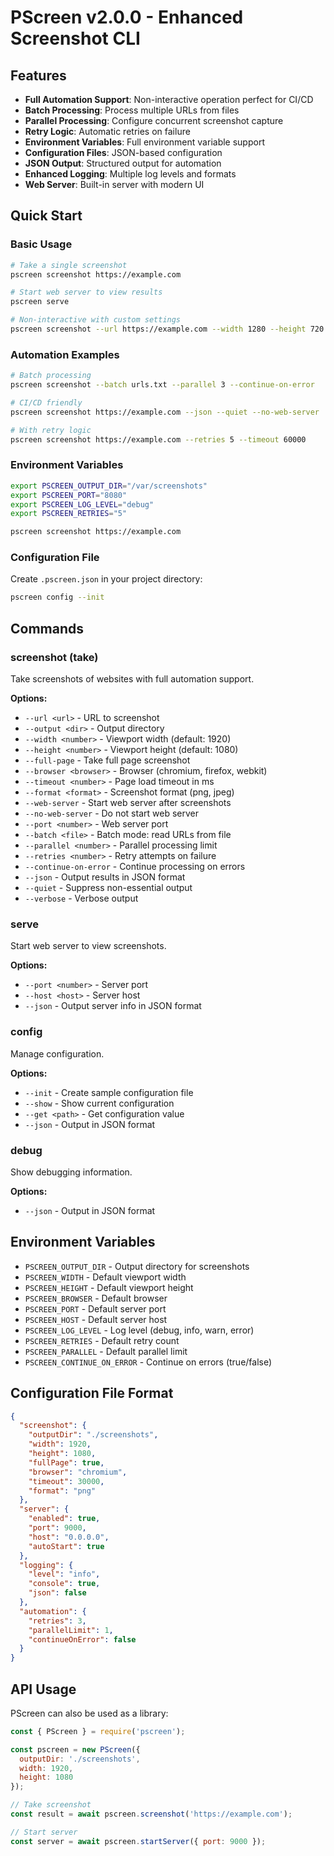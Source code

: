# PScreen v2.0.0 - Enhanced Screenshot CLI

## Features

- **Full Automation Support**: Non-interactive operation perfect for CI/CD
- **Batch Processing**: Process multiple URLs from files
- **Parallel Processing**: Configure concurrent screenshot capture
- **Retry Logic**: Automatic retries on failure
- **Environment Variables**: Full environment variable support
- **Configuration Files**: JSON-based configuration
- **JSON Output**: Structured output for automation
- **Enhanced Logging**: Multiple log levels and formats
- **Web Server**: Built-in server with modern UI

## Quick Start

### Basic Usage
```bash
# Take a single screenshot
pscreen screenshot https://example.com

# Start web server to view results
pscreen serve

# Non-interactive with custom settings
pscreen screenshot --url https://example.com --width 1280 --height 720 --no-web-server --quiet
```

### Automation Examples
```bash
# Batch processing
pscreen screenshot --batch urls.txt --parallel 3 --continue-on-error

# CI/CD friendly
pscreen screenshot https://example.com --json --quiet --no-web-server

# With retry logic
pscreen screenshot https://example.com --retries 5 --timeout 60000
```

### Environment Variables
```bash
export PSCREEN_OUTPUT_DIR="/var/screenshots"
export PSCREEN_PORT="8080"
export PSCREEN_LOG_LEVEL="debug"
export PSCREEN_RETRIES="5"

pscreen screenshot https://example.com
```

### Configuration File
Create `.pscreen.json` in your project directory:
```bash
pscreen config --init
```

## Commands

### screenshot (take)
Take screenshots of websites with full automation support.

**Options:**
- `--url <url>` - URL to screenshot
- `--output <dir>` - Output directory
- `--width <number>` - Viewport width (default: 1920)
- `--height <number>` - Viewport height (default: 1080)
- `--full-page` - Take full page screenshot
- `--browser <browser>` - Browser (chromium, firefox, webkit)
- `--timeout <number>` - Page load timeout in ms
- `--format <format>` - Screenshot format (png, jpeg)
- `--web-server` - Start web server after screenshots
- `--no-web-server` - Do not start web server
- `--port <number>` - Web server port
- `--batch <file>` - Batch mode: read URLs from file
- `--parallel <number>` - Parallel processing limit
- `--retries <number>` - Retry attempts on failure
- `--continue-on-error` - Continue processing on errors
- `--json` - Output results in JSON format
- `--quiet` - Suppress non-essential output
- `--verbose` - Verbose output

### serve
Start web server to view screenshots.

**Options:**
- `--port <number>` - Server port
- `--host <host>` - Server host
- `--json` - Output server info in JSON format

### config
Manage configuration.

**Options:**
- `--init` - Create sample configuration file
- `--show` - Show current configuration
- `--get <path>` - Get configuration value
- `--json` - Output in JSON format

### debug
Show debugging information.

**Options:**
- `--json` - Output in JSON format

## Environment Variables

- `PSCREEN_OUTPUT_DIR` - Output directory for screenshots
- `PSCREEN_WIDTH` - Default viewport width
- `PSCREEN_HEIGHT` - Default viewport height
- `PSCREEN_BROWSER` - Default browser
- `PSCREEN_PORT` - Default server port
- `PSCREEN_HOST` - Default server host
- `PSCREEN_LOG_LEVEL` - Log level (debug, info, warn, error)
- `PSCREEN_RETRIES` - Default retry count
- `PSCREEN_PARALLEL` - Default parallel limit
- `PSCREEN_CONTINUE_ON_ERROR` - Continue on errors (true/false)

## Configuration File Format

```json
{
  "screenshot": {
    "outputDir": "./screenshots",
    "width": 1920,
    "height": 1080,
    "fullPage": true,
    "browser": "chromium",
    "timeout": 30000,
    "format": "png"
  },
  "server": {
    "enabled": true,
    "port": 9000,
    "host": "0.0.0.0",
    "autoStart": true
  },
  "logging": {
    "level": "info",
    "console": true,
    "json": false
  },
  "automation": {
    "retries": 3,
    "parallelLimit": 1,
    "continueOnError": false
  }
}
```

## API Usage

PScreen can also be used as a library:

```javascript
const { PScreen } = require('pscreen');

const pscreen = new PScreen({
  outputDir: './screenshots',
  width: 1920,
  height: 1080
});

// Take screenshot
const result = await pscreen.screenshot('https://example.com');

// Start server
const server = await pscreen.startServer({ port: 9000 });
```
